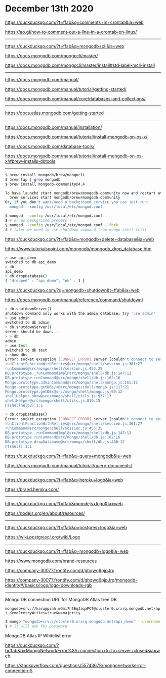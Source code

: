 # December 13th 2020

https://duckduckgo.com/?t=ffab&q=comments+in+crontab&ia=web

https://ao.gl/how-to-comment-out-a-line-in-a-crontab-on-linux/

---

https://duckduckgo.com/?t=ffab&q=mongodb+cli&ia=web

https://docs.mongodb.com/mongocli/master/

https://docs.mongodb.com/mongocli/master/install#std-label-mcli-install

---

https://docs.mongodb.com/manual/

https://docs.mongodb.com/manual/tutorial/getting-started/

https://docs.mongodb.com/manual/core/databases-and-collections/

---

https://docs.atlas.mongodb.com/getting-started

---

https://docs.mongodb.com/manual/installation/

https://docs.mongodb.com/manual/tutorial/install-mongodb-on-os-x/

https://docs.mongodb.com/database-tools/

https://docs.mongodb.com/manual/tutorial/install-mongodb-on-os-x/#brew-installs-dbtools

---

```bash
$ brew install mongodb/brew/mongocli
$ brew tap | grep mongodb
$ brew install mongodb-community@4.4
```

```bash
To have launchd start mongodb/brew/mongodb-community now and restart at login:
  brew services start mongodb/brew/mongodb-community
Or, if you don't want/need a background service you can just run:
  mongod --config /usr/local/etc/mongod.conf
```

```bash
$ mongod --config /usr/local/etc/mongod.conf
$ # or as background process -
$ mongod --config /usr/local/etc/mongod.conf --fork
$ # later we need to use shutdown command from mongo shell (cli)
```

https://duckduckgo.com/?t=ffab&q=mongodb+delete+database&ia=web

https://www.tutorialspoint.com/mongodb/mongodb_drop_database.htm

```bash
> use api_demo
switched to db api_demo
> db
api_demo
> db.dropDatabase()
{ "dropped" : "api_demo", "ok" : 1 }
```

https://duckduckgo.com/?q=mongodb+shutdown&t=ffab&ia=web

https://docs.mongodb.com/manual/reference/command/shutdown/

```bash
> db.shutdownServer()
shutdown command only works with the admin database; try 'use admin'
> use admin
switched to db admin
> db.shutdownServer()
server should be down...
> > db
admin
> use test
switched to db test
> show dbs
Error: socket exception [CONNECT_ERROR] server [couldn't connect to server 127.0.0.1:27017, connection attempt failed: SocketException: Error connecting to 127.0.0.1:27017 :: caused by :: Connection refused] :
runClientFunctionWithRetries@src/mongo/shell/session.js:361:27
runCommand@src/mongo/shell/session.js:455:25
DB.prototype._runCommandImpl@src/mongo/shell/db.js:147:12
DB.prototype.runCommand@src/mongo/shell/db.js:162:16
Mongo.prototype.adminCommand@src/mongo/shell/mongo.js:161:12
Mongo.prototype.getDBs/<@src/mongo/shell/mongo.js:117:21
Mongo.prototype.getDBs@src/mongo/shell/mongo.js:99:12
shellHelper.show@src/mongo/shell/utils.js:937:13
shellHelper@src/mongo/shell/utils.js:819:15
@(shellhelp2):1:1
```

```bash
> db.dropDatabase()
Error: socket exception [CONNECT_ERROR] server [couldn't connect to server 127.0.0.1:27017, connection attempt failed: SocketException: Error connecting to 127.0.0.1:27017 :: caused by :: Connection refused] :
runClientFunctionWithRetries@src/mongo/shell/session.js:361:27
runCommand@src/mongo/shell/session.js:455:25
DB.prototype._runCommandImpl@src/mongo/shell/db.js:147:12
DB.prototype.runCommand@src/mongo/shell/db.js:162:16
DB.prototype.dropDatabase@src/mongo/shell/db.js:400:12
@(shell):1:1
```

https://duckduckgo.com/?t=ffab&q=query+mongodb&ia=web

https://docs.mongodb.com/manual/tutorial/query-documents/

---

https://duckduckgo.com/?t=ffab&q=heroku+logo&ia=web

https://brand.heroku.com/

---

https://duckduckgo.com/?t=ffab&q=nodejs+logo&ia=web

https://nodejs.org/en/about/resources/

---

https://duckduckgo.com/?t=ffab&q=postgres+logo&ia=web

https://wiki.postgresql.org/wiki/Logo

---

https://duckduckgo.com/?t=ffab&q=mongodb+logo&ia=web

https://www.mongodb.com/brand-resources

https://company-30077.frontify.com/d/ghqwg6pjpJrq

https://company-30077.frontify.com/d/ghqwg6pjpJrq/mongodb-identity#/basics/logo/logo-downloads-rgb

---

Mongo DB connection URL for MongoDB Atlas free DB

`mongodb+srv://karuppiah:wQmi7htEqJaqaPCT@cluster0.xrarq.mongodb.net/api_demo?retryWrites=true&w=majority`

```bash
$ mongo "mongodb+srv://cluster0.xrarq.mongodb.net/api_demo" --username karuppiah
$ # it will ask for password
```

MongoDB Atlas IP Whitelist error

https://duckduckgo.com/?t=ffab&q=MongoNetworkError%3A+connection+5+to+server+closed&ia=web

https://stackoverflow.com/questions/55743678/mongonetworkerror-connection-5
